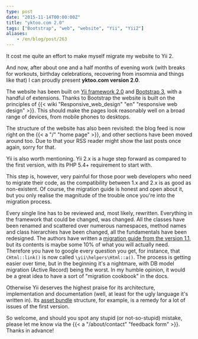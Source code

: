 ```yaml
---
type: post
date: "2015-11-14T00:00:00Z"
title: "yktoo.com 2.0"
tags: ["Bootstrap", "web", "website", "Yii", "Yii2"]
aliases:
    - /en/blog/post/263
---
```


It cost me quite an effort to make myself migrate my website to Yii 2.

And now, after about one and a half months of evening work (with breaks for workouts, birthday celebrations, recovering from insomnia and things like that) I can proudly present **yktoo.com version 2.0**.

The website has been built on [Yii framework 2.0](http://www.yiiframework.com/) and [Bootstrap 3](http://getbootstrap.com/), with a handful of extensions. Thanks to Bootstrap the website is built on the principles of {{< wiki "Responsive_web_design" "en" "responsive web design" >}}. This should make the pages look reasonably well on a broad range of devices, from mobile phones to desktops.

The structure of the website has also been revisited: the blog feed is now right on the {{< a "/" "home page" >}}, and other sections have been moved around too. Due to that your RSS reader might show the last posts once again, sorry for that.

<!--more-->

Yii is also worth mentioning. Yii 2.x is a huge step forward as compared to the first version, with its PHP 5.4+ requirement to start with.

This step is, however, very painful for those poor web developers who need to migrate their code, as the compatibility between 1.x and 2.x is as good as non-existent. Of course, the migration guide is honest and open about it, but you only realise the magnitude of the trouble once you're into the migration process.

Every single line has to be reviewed and, most likely, rewritten. Everything in the framework that could be changed, was changed. All the classes have been renamed and scattered over numerous namespaces, method names and class hierarchies have been changed, all the fundamentals have been redesigned. The authors have written a [migration guide from the version 1.1](http://www.yiiframework.com/doc-2.0/guide-intro-upgrade-from-v1.html), but its contents is maybe some 10% of what you will actually need. Therefore you have to google every question you get, for instance, that `CHtml::link()` is now called `\yii\helpers\Html::a()`. The process is getting easier over time, but in the beginning it's a nightmare, with DB model migration (Active Record) being the worst. In my humble opinion, it would be a great idea to have a sort of "migration cookbook" in the docs.

Otherwise Yii deserves the highest praise for its architecture, implementation and documentation (well, at least for the ugly language it's written in). Its [asset bundle](http://www.yiiframework.com/doc-2.0/guide-structure-assets.html) structure, for example, is a remedy for a lot of issues of the first version.

So welcome, and should you spot any stupid (or not-so-stupid) mistake, please let me know via the {{< a "/about/contact" "feedback form" >}}. Thanks in advance!
